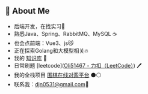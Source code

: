 ## 🤩 About Me

- 后端开发，在找实习🚀
- 熟悉Java、Spring、RabbitMQ、MySQL ☕️
- 也会点前端：Vue3、js😼
- 正在探索Golang和大模型相关🔥
- 我的 [知识库](https://oli51467.github.io/oli-space/#/) 📖
- 日常刷题  [leetcode]([Oli51467 - 力扣（LeetCode）](https://leetcode.cn/u/oli51467/)) 🖊
- 我的全栈项目 [围棋在线对弈平台](https://web.fcjznkj.com) ⚫️⚪️
- 联系我：djn0531@gmail.com📨
